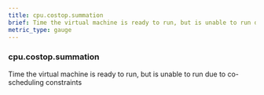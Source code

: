 ```yaml
---
title: cpu.costop.summation
brief: Time the virtual machine is ready to run, but is unable to run due to co-scheduling constraints
metric_type: gauge
---
```

### cpu.costop.summation

Time the virtual machine is ready to run, but is unable to run due to co-scheduling constraints